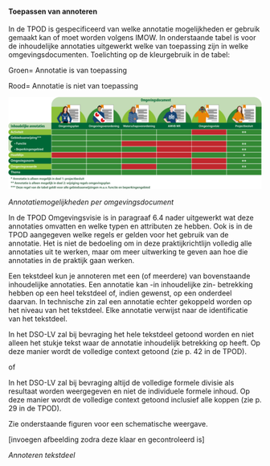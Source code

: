 #### Toepassen van annoteren

In de TPOD is gespecificeerd van welke annotatie mogelijkheden er gebruik
gemaakt kan of moet worden volgens IMOW. In onderstaande tabel is voor de
inhoudelijke annotaties uitgewerkt welke van toepassing zijn in welke
omgevingsdocumenten. 
Toelichting op de kleurgebruik in de tabel:

Groen= Annotatie is van toepassing

Rood= Annotatie is niet van toepassing

![](media/3016OverzichtInhoudelijkeAnnotaties.png)

*Annotatiemogelijkheden per omgevingsdocument*

In de TPOD Omgevingsvisie is in paragraaf 6.4 nader uitgewerkt wat deze
annotaties omvatten en welke typen en attributen ze hebben. Ook is in de TPOD
aangegeven welke regels er gelden voor het gebruik van de annotatie. Het is niet
de bedoeling om in deze praktijkrichtlijn volledig alle annotaties uit te
werken, maar om meer uitwerking te geven aan hoe die annotaties in de praktijk
gaan werken.

Een tekstdeel kun je annoteren met een (of meerdere) van bovenstaande
inhoudelijke annotaties. Een annotatie kan -in inhoudelijke zin- betrekking
hebben op een heel tekstdeel of, indien gewenst, op een onderdeel daarvan. In
technische zin zal een annotatie echter gekoppeld worden op het niveau van het
tekstdeel. Elke annotatie verwijst naar de identificatie van het tekstdeel.

In het DSO-LV zal bij bevraging het hele tekstdeel getoond worden en niet alleen
het stukje tekst waar de annotatie inhoudelijk betrekking op heeft. Op deze
manier wordt de volledige context getoond (zie p. 42 in de TPOD).

of

In het DSO-LV zal bij bevraging altijd de volledige formele divisie als resultaat
worden weergegeven en niet de individuele formele inhoud. Op deze manier wordt de
volledige context getoond inclusief alle koppen (zie p. 29 in de TPOD).

Zie onderstaande figuren voor een schematische weergave.

[invoegen afbeelding zodra deze klaar en gecontroleerd is]

*Annoteren tekstdeel*
